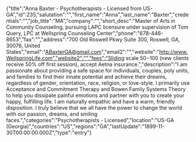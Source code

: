 {"title":"Anna Baxter - Psychotherapists - Licensed from US-GA","id":235,"salutation":"","first_name":"Anna","last_name":"Baxter","credentials":"","job_title":"MA","company":"","short_desc":"Master of Arts in Community Counseling, pursuing LAPC licensure under supervision of Tom Query, LPC at Wellspring Counseling Center","phone":"678-446-8653","fax":"","address":"700 Old Roswell Pkwy Suite 300, Roswell, GA, 30076, United States","email":"ABaxterGA@gmail.com","email2":"","website":"http://www.WellspringLife.com","website2":"","fees":"Sliding scale $50-$100 (new clients receive 50% off first session), accept Aetna insurance.","description":"I am passionate about providing a safe space for individuals, couples, poly units, and families to find their innate potential and achieve their dreams, regardless of gender, orientation, race, religion, or love-style. I primarily use Acceptance and Commitment Therapy and Bowen Family Systems Theory to help you dissipate painful emotions and partner with you to create your happy, fulfilling life. I am naturally empathic and have a warm, friendly disposition. I truly believe that we all have the power to change the world with our passion, dreams, and smiling faces.","categories":"Psychotherapists - Licensed","location":"US-GA (Georgia)","countries":"US","regions":"GA","lastUpdate":"1899-11-30T00:00:00.000Z","type":"entry"}
